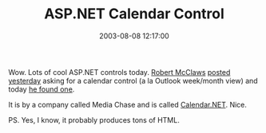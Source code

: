 ﻿---
layout: post
title: "ASP.NET Calendar Control"
comments: false
date: 2003-08-08 12:17:00
categories:
 - Technology
subtext-id: 076faf28-dc25-40f1-9142-acef59de1ff2
alias: /blog/ASPNET-Calendar-Control.aspx
---


Wow. Lots of cool ASP.NET controls today. [Robert McClaws](http://weblogs.asp.net/rmclaws/) [posted yesterday](http://weblogs.asp.net/rmclaws/posts/23093.aspx) asking for a calendar control (a la Outlook week/month view) and today [he found one](http://weblogs.asp.net/rmclaws/posts/23220.aspx).

It is by a company called Media Chase and is called [Calendar.NET](http://center.mediachase.com/Default.aspx?tabindex=0&tabid=2). Nice.

PS. Yes, I know, it probably produces tons of HTML.
